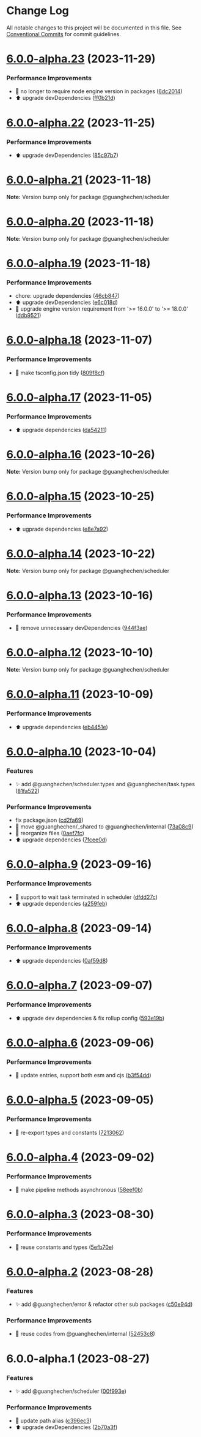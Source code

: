 # Change Log

All notable changes to this project will be documented in this file.
See [Conventional Commits](https://conventionalcommits.org) for commit guidelines.

# [6.0.0-alpha.23](https://github.com/guanghechen/sora/compare/@guanghechen/scheduler@6.0.0-alpha.22...@guanghechen/scheduler@6.0.0-alpha.23) (2023-11-29)


### Performance Improvements

* 🔧 no longer to require node engine version in packages ([6dc2014](https://github.com/guanghechen/sora/commit/6dc2014122dd44bcadc893e2ee98697265e7d61e))
* ⬆️ upgrade devDependencies ([ff0b21d](https://github.com/guanghechen/sora/commit/ff0b21df523fb2b7c1caa3e5c0ee4a35d9ee6eba))





# [6.0.0-alpha.22](https://github.com/guanghechen/sora/compare/@guanghechen/scheduler@6.0.0-alpha.21...@guanghechen/scheduler@6.0.0-alpha.22) (2023-11-25)


### Performance Improvements

* ⬆️ upgrade devDependencies ([85c97b7](https://github.com/guanghechen/sora/commit/85c97b734e30a44a5016f117862ec0ba1084a054))





# [6.0.0-alpha.21](https://github.com/guanghechen/sora/compare/@guanghechen/scheduler@6.0.0-alpha.20...@guanghechen/scheduler@6.0.0-alpha.21) (2023-11-18)

**Note:** Version bump only for package @guanghechen/scheduler





# [6.0.0-alpha.20](https://github.com/guanghechen/sora/compare/@guanghechen/scheduler@6.0.0-alpha.19...@guanghechen/scheduler@6.0.0-alpha.20) (2023-11-18)

**Note:** Version bump only for package @guanghechen/scheduler





# [6.0.0-alpha.19](https://github.com/guanghechen/sora/compare/@guanghechen/scheduler@6.0.0-alpha.18...@guanghechen/scheduler@6.0.0-alpha.19) (2023-11-18)


### Performance Improvements

*  chore: upgrade dependencies ([46cb847](https://github.com/guanghechen/sora/commit/46cb8470de325045eaa1737b096aa2cc100bd430))
* ⬆️ upgrade devDependencies ([e6c018d](https://github.com/guanghechen/sora/commit/e6c018dbb4242ca52f0175f2e30e7758da268972))
* 🔧 upgrade engine version requirement from '>= 16.0.0' to '>= 18.0.0' ([ddb9521](https://github.com/guanghechen/sora/commit/ddb9521b529b2ca838554794339b9e27ac80b8aa))





# [6.0.0-alpha.18](https://github.com/guanghechen/sora/compare/@guanghechen/scheduler@6.0.0-alpha.17...@guanghechen/scheduler@6.0.0-alpha.18) (2023-11-07)


### Performance Improvements

* 🔧 make tsconfig.json tidy ([809f8cf](https://github.com/guanghechen/sora/commit/809f8cf6b18da2d8fbba1566a5f4a783b52683da))





# [6.0.0-alpha.17](https://github.com/guanghechen/sora/compare/@guanghechen/scheduler@6.0.0-alpha.16...@guanghechen/scheduler@6.0.0-alpha.17) (2023-11-05)


### Performance Improvements

* ⬆️ upgrade dependencies ([da54211](https://github.com/guanghechen/sora/commit/da5421173ecd77cf2d17e1a680e2e65ad69cac05))





# [6.0.0-alpha.16](https://github.com/guanghechen/sora/compare/@guanghechen/scheduler@6.0.0-alpha.15...@guanghechen/scheduler@6.0.0-alpha.16) (2023-10-26)

**Note:** Version bump only for package @guanghechen/scheduler





# [6.0.0-alpha.15](https://github.com/guanghechen/sora/compare/@guanghechen/scheduler@6.0.0-alpha.14...@guanghechen/scheduler@6.0.0-alpha.15) (2023-10-25)


### Performance Improvements

* ⬆️ ugprade dependencies ([e8e7a92](https://github.com/guanghechen/sora/commit/e8e7a92f58fbeee3afbb04e1ef023a894249c0bc))





# [6.0.0-alpha.14](https://github.com/guanghechen/sora/compare/@guanghechen/scheduler@6.0.0-alpha.13...@guanghechen/scheduler@6.0.0-alpha.14) (2023-10-22)

**Note:** Version bump only for package @guanghechen/scheduler





# [6.0.0-alpha.13](https://github.com/guanghechen/sora/compare/@guanghechen/scheduler@6.0.0-alpha.12...@guanghechen/scheduler@6.0.0-alpha.13) (2023-10-16)


### Performance Improvements

* 🔧 remove unnecessary devDependencies ([944f3ae](https://github.com/guanghechen/sora/commit/944f3aee64e68ce52ca30237c7d0240a82c9c58f))





# [6.0.0-alpha.12](https://github.com/guanghechen/sora/compare/@guanghechen/scheduler@6.0.0-alpha.11...@guanghechen/scheduler@6.0.0-alpha.12) (2023-10-10)

**Note:** Version bump only for package @guanghechen/scheduler





# [6.0.0-alpha.11](https://github.com/guanghechen/sora/compare/@guanghechen/scheduler@6.0.0-alpha.10...@guanghechen/scheduler@6.0.0-alpha.11) (2023-10-09)


### Performance Improvements

* ⬆️ upgrade dependencies ([eb4451e](https://github.com/guanghechen/sora/commit/eb4451e96c1ecfeb64ec085edf1fadc9774a4c0a))





# [6.0.0-alpha.10](https://github.com/guanghechen/sora/compare/@guanghechen/scheduler@6.0.0-alpha.9...@guanghechen/scheduler@6.0.0-alpha.10) (2023-10-04)


### Features

* ✨ add @guanghechen/scheduler.types and @guanghechen/task.types ([81fa522](https://github.com/guanghechen/sora/commit/81fa52203ace549fc15da97218bd38a31eda4af9))


### Performance Improvements

* fix package.json ([cd2fa69](https://github.com/guanghechen/sora/commit/cd2fa697ddd21890582e41e2d6b1115ec57baedb))
* :truck:  move @guanghechen/_shared to @guanghechen/internal ([73a08c9](https://github.com/guanghechen/sora/commit/73a08c918d5bf1eeb3c6daa69dc50169198b77bf))
* 🎨 reorganize files ([0aef7fc](https://github.com/guanghechen/sora/commit/0aef7fce0cca25b2f4c40ba5881a37cdd1bcb40f))
* ⬆️ upgrade dependencies ([7fcee0d](https://github.com/guanghechen/sora/commit/7fcee0de7b515b1cc9e18758c2be1f38a7374cfb))





# [6.0.0-alpha.9](https://github.com/guanghechen/sora/compare/@guanghechen/scheduler@6.0.0-alpha.8...@guanghechen/scheduler@6.0.0-alpha.9) (2023-09-16)


### Performance Improvements

* 🎨 support to wait task terminated in scheduler ([dfdd27c](https://github.com/guanghechen/sora/commit/dfdd27c3aa7368121873879929e6abd00a031a67))
* ⬆️ upgrade dependencies ([a259feb](https://github.com/guanghechen/sora/commit/a259feba5933148a34e4f498c9b883a5f87b7b50))





# [6.0.0-alpha.8](https://github.com/guanghechen/sora/compare/@guanghechen/scheduler@6.0.0-alpha.7...@guanghechen/scheduler@6.0.0-alpha.8) (2023-09-14)


### Performance Improvements

* ⬆️ upgrade dependencies ([0af59d8](https://github.com/guanghechen/sora/commit/0af59d85d8c2c514f57e5289e87f0a3cbb6ab5ab))





# [6.0.0-alpha.7](https://github.com/guanghechen/sora/compare/@guanghechen/scheduler@6.0.0-alpha.6...@guanghechen/scheduler@6.0.0-alpha.7) (2023-09-07)


### Performance Improvements

* ⬆️ upgrade dev dependencies & fix rollup config ([593e19b](https://github.com/guanghechen/sora/commit/593e19bf68c159ec4f9f5d34a567c832997b5055))





# [6.0.0-alpha.6](https://github.com/guanghechen/sora/compare/@guanghechen/scheduler@6.0.0-alpha.5...@guanghechen/scheduler@6.0.0-alpha.6) (2023-09-06)


### Performance Improvements

* 🔧 update entries, support both esm and cjs ([b3f54dd](https://github.com/guanghechen/sora/commit/b3f54dde89d3b079c422e062cef795194482e165))





# [6.0.0-alpha.5](https://github.com/guanghechen/sora/compare/@guanghechen/scheduler@6.0.0-alpha.4...@guanghechen/scheduler@6.0.0-alpha.5) (2023-09-05)


### Performance Improvements

* 🎨 re-export types and constants ([7213062](https://github.com/guanghechen/sora/commit/721306218d253c3dad6549f145cf51c81e86d9ad))





# [6.0.0-alpha.4](https://github.com/guanghechen/sora/compare/@guanghechen/scheduler@6.0.0-alpha.3...@guanghechen/scheduler@6.0.0-alpha.4) (2023-09-02)


### Performance Improvements

* 🎨 make pipeline methods asynchronous ([58eef0b](https://github.com/guanghechen/sora/commit/58eef0b9ddc1a09714d9a63e3f5063752b4ec73a))





# [6.0.0-alpha.3](https://github.com/guanghechen/sora/compare/@guanghechen/scheduler@6.0.0-alpha.2...@guanghechen/scheduler@6.0.0-alpha.3) (2023-08-30)


### Performance Improvements

* 🎨 reuse constants and types ([5efb70e](https://github.com/guanghechen/sora/commit/5efb70e6df130dc870ccb5add632291dcbd94809))





# [6.0.0-alpha.2](https://github.com/guanghechen/sora/compare/@guanghechen/scheduler@6.0.0-alpha.1...@guanghechen/scheduler@6.0.0-alpha.2) (2023-08-28)


### Features

* ✨ add @guanghechen/error & refactor other sub packages ([c50e94d](https://github.com/guanghechen/sora/commit/c50e94de4b9e6d7fd635c10e202eb8bdc4f4f8dd))


### Performance Improvements

* 🎨 reuse codes from @guanghechen/internal ([52453c8](https://github.com/guanghechen/sora/commit/52453c8251e1da7ba73c0f7f2726fcbfb8bf5fe5))





# 6.0.0-alpha.1 (2023-08-27)


### Features

* ✨ add @guanghechen/scheduler ([00f993e](https://github.com/guanghechen/sora/commit/00f993ea569631f67545f79e2615f17eb24c3fbb))


### Performance Improvements

* 🔧 update path alias ([c396ec3](https://github.com/guanghechen/sora/commit/c396ec3316b2b19a69ba0234cc7a9d86edd9fac2))
* ⬆️ upgrade devDependencies ([2b70a3f](https://github.com/guanghechen/sora/commit/2b70a3f5b895ed51de035b962d843661475663d6))
